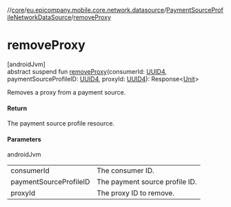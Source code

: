 //[core](../../../index.md)/[eu.epicompany.mobile.core.network.datasource](../index.md)/[PaymentSourceProfileNetworkDataSource](index.md)/[removeProxy](remove-proxy.md)

# removeProxy

[androidJvm]\
abstract suspend fun [removeProxy](remove-proxy.md)(consumerId: [UUID4](../../eu.epicompany.mobile.core.datatypes/index.md#545543244%2FClasslikes%2F-1060529556), paymentSourceProfileID: [UUID4](../../eu.epicompany.mobile.core.datatypes/index.md#545543244%2FClasslikes%2F-1060529556), proxyId: [UUID4](../../eu.epicompany.mobile.core.datatypes/index.md#545543244%2FClasslikes%2F-1060529556)): Response&lt;[Unit](https://kotlinlang.org/api/latest/jvm/stdlib/kotlin/-unit/index.html)&gt;

Removes a proxy from a payment source.

#### Return

The payment source profile resource.

#### Parameters

androidJvm

| | |
|---|---|
| consumerId | The consumer ID. |
| paymentSourceProfileID | The payment source profile ID. |
| proxyId | The proxy ID to remove. |
